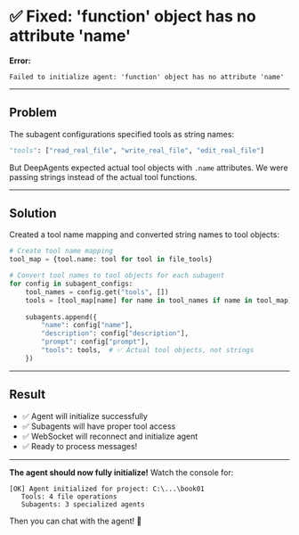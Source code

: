 # ✅ Fixed: 'function' object has no attribute 'name'

**Error:**
```
Failed to initialize agent: 'function' object has no attribute 'name'
```

---

## Problem

The subagent configurations specified tools as string names:
```python
"tools": ["read_real_file", "write_real_file", "edit_real_file"]
```

But DeepAgents expected actual tool objects with `.name` attributes. We were passing strings instead of the actual tool functions.

---

## Solution

Created a tool name mapping and converted string names to tool objects:

```python
# Create tool name mapping
tool_map = {tool.name: tool for tool in file_tools}

# Convert tool names to tool objects for each subagent
for config in subagent_configs:
    tool_names = config.get("tools", [])
    tools = [tool_map[name] for name in tool_names if name in tool_map]
    
    subagents.append({
        "name": config["name"],
        "description": config["description"],
        "prompt": config["prompt"],
        "tools": tools,  # ✅ Actual tool objects, not strings
    })
```

---

## Result

- ✅ Agent will initialize successfully
- ✅ Subagents will have proper tool access
- ✅ WebSocket will reconnect and initialize agent
- ✅ Ready to process messages!

---

**The agent should now fully initialize!** Watch the console for:
```
[OK] Agent initialized for project: C:\...\book01
   Tools: 4 file operations
   Subagents: 3 specialized agents
```

Then you can chat with the agent! 🎉
